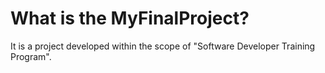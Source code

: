 # What is the MyFinalProject? 

It is a project developed within the scope of "Software Developer Training Program".

